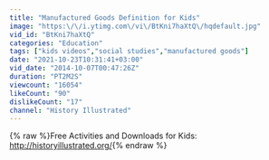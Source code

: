 ```yaml
---
title: "Manufactured Goods Definition for Kids"
image: "https:\/\/i.ytimg.com\/vi\/BtKni7haXtQ\/hqdefault.jpg"
vid_id: "BtKni7haXtQ"
categories: "Education"
tags: ["kids videos","social studies","manufactured goods"]
date: "2021-10-23T10:31:41+03:00"
vid_date: "2014-10-07T00:47:26Z"
duration: "PT2M2S"
viewcount: "16054"
likeCount: "90"
dislikeCount: "17"
channel: "History Illustrated"
---
```

{% raw %}Free Activities and Downloads for Kids: <a rel="nofollow" target="blank" href="http://historyillustrated.org/">http://historyillustrated.org/</a>{% endraw %}
